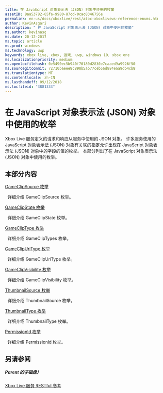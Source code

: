 ```yaml
---
title: 在 JavaScript 对象表示法 (JSON) 对象中使用的枚举
assetID: 8aa53782-05fa-9980-87cd-0cac8346756e
permalink: en-us/docs/xboxlive/rest/atoc-xboxlivews-reference-enums.html
author: KevinAsgari
description: " 在 JavaScript 对象表示法 (JSON) 对象中使用的枚举"
ms.author: kevinasg
ms.date: 20-12-2017
ms.topic: article
ms.prod: windows
ms.technology: uwp
keywords: xbox live, xbox, 游戏, uwp, windows 10, xbox one
ms.localizationpriority: medium
ms.openlocfilehash: 0e5490ec5b940f70180d2830e7caaed9a9926f50
ms.sourcegitcommit: 72710baeee8c898b5ab77ceb66d884eaa9db4cb8
ms.translationtype: MT
ms.contentlocale: zh-CN
ms.lasthandoff: 09/12/2018
ms.locfileid: "3881333"
---
```

# <a name="enumerations-used-in-javascript-object-notation-json-objects"></a>在 JavaScript 对象表示法 (JSON) 对象中使用的枚举
 
Xbox Live 服务定义的请求和响应从服务中使用的 JSON 对象。 许多服务使用的 JavaScript 对象表示法 (JSON) 对象有关联的指定允许出现在 JavaScript 对象表示法 (JSON) 对象中的字段的值的枚举。 本部分列出了在 JavaScript 对象表示法 (JSON) 对象中使用的枚举。 
 
<a id="ID4EJB"></a>

 
## <a name="in-this-section"></a>本部分内容

[GameClipSource 枚举](gvr-enum-gameclipsource.md)

&nbsp;&nbsp;详细介绍 GameClipSource 枚举。 

[GameClipState 枚举](gvr-enum-gameclipstate.md)

&nbsp;&nbsp;详细介绍 GameClipState 枚举。 

[GameClipType 枚举](gvr-enum-gamecliptypes.md)

&nbsp;&nbsp;详细介绍 GameClipTypes 枚举。 

[GameClipUriType 枚举](gvr-enum-gameclipuritype.md)

&nbsp;&nbsp;详细介绍 GameClipUriType 枚举。 

[GameClipVisibility 枚举](gvr-enum-gameclipvisibility.md)

&nbsp;&nbsp;详细介绍 GameClipVisibility 枚举。 

[ThumbnailSource 枚举](gvr-enum-thumbnailsource.md)

&nbsp;&nbsp;详细介绍 ThumbnailSource 枚举。 

[ThumbnailType 枚举](gvr-enum-thumbnailtype.md)

&nbsp;&nbsp;详细介绍 ThumbnailType 枚举。 

[PermissionId 枚举](privacy-enum-permissionid.md)

&nbsp;&nbsp;详细介绍 PermissionId 枚举。 
 
<a id="ID4EGC"></a>

 
## <a name="see-also"></a>另请参阅
 
<a id="ID4EIC"></a>

 
##### <a name="parent"></a>Parent 的子磁盘） 

[Xbox Live 服务 RESTful 参考](../atoc-xboxlivews-reference.md)

   